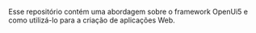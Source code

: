 Esse repositório contém uma abordagem sobre o framework OpenUi5 e como utilizá-lo para a criação de aplicações Web.
